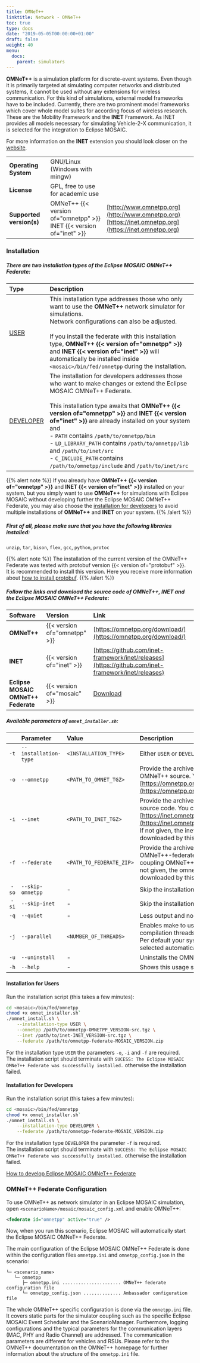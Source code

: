 ```yaml
---
title: OMNeT++
linktitle: Network - OMNeT++
toc: true
type: docs
date: "2019-05-05T00:00:00+01:00"
draft: false
weight: 40
menu:
  docs:
    parent: simulators
---
```


**OMNeT++** is a simulation platform for discrete-event systems. Even though it is primarily targeted at simulating computer networks and
distributed systems, it cannot be used without any extensions for wireless communication. For this kind of simulations, external model frameworks have to be included.
Currently, there are two prominent model frameworks which cover whole model suites for according focus of wireless research.
These are the Mobility Framework and the **INET** Framework. As INET provides all models necessary for simulating Vehicle-2-X communication,
it is selected for the integration to Eclipse MOSAIC.

For more information on the **INET** extension you should look closer on the [website](https://inet.omnetpp.org).

| | | |
|--------------------------|------------------------------------------------------------------------------------------------------------|:-|
| **Operating System**     | GNU/Linux<br>(Windows with mingw)                                                                          | |
| **License**              | GPL, free to use for academic use                                                                          | |
| **Supported version(s)** | OMNeT++ {{< version of="omnetpp" >}} <br>INET {{< version of="inet" >}} | [http://www.omnetpp.org](http://www.omnetpp.org) <br> [https://inet.omnetpp.org](https://inet.omnetpp.org) |


### Installation

##### There are two installation types of the Eclipse MOSAIC OMNeT++ Federate:

| Type                                                                     | Description                     |
|:------------------------------------------------------------------------ |:------------------------------- |
| [USER](#installation-for-users)           | This installation type addresses those who only want to use the **OMNeT++** network simulator for simulations.<br>Network configurations can also be adjusted.<br><br>If you install the federate with this installation type, **OMNeT++ {{< version of="omnetpp" >}}** and **INET {{< version of="inet" >}}** will automatically be installed inside `<mosaic>/bin/fed/omnetpp` during the installation. |
| [DEVELOPER](#installation-for-developers) | The installation for developers addresses those who want to make changes or extend the Eclipse MOSAIC OMNeT++ Federate.<br><br>This installation type awaits that **OMNeT++ {{< version of="omnetpp" >}}** and **INET {{< version of="inet" >}}** are already installed on your system and<br>- `PATH` contains `/path/to/omnetpp/bin`<br>- `LD_LIBRARY_PATH` contains `/path/to/omnetpp/lib` and `/path/to/inet/src`<br>- `C_INCLUDE_PATH` contains `/path/to/omnetpp/include` and `/path/to/inet/src` |

{{% alert note %}}
If you already have **OMNeT++ {{< version of="omnetpp" >}}** and **INET {{< version of="inet" >}}** installed on your system, but you simply want to use **OMNeT++** for simulations with Eclipse MOSAIC without developing further the Eclipse MOSAIC OMNeT++ Federate, you may also choose the [installation for developers](/docs/simulators/network_simulator_omnetpp/#installation-for-developers) to avoid multiple installations of **OMNeT++** and **INET** on your system.
{{% /alert %}}

##### First of all, please make sure that you have the following libraries installed:
`unzip`, `tar`, `bison`, `flex`, `gcc`, `python`, `protoc`

{{% alert note %}}
The installation of the current version of the OMNeT++ Federate was tested with protobuf version {{< version of="protobuf" >}}.  
It is recommended to install this version. Here you receive more information about [how to install protobuf](https://github.com/protocolbuffers/protobuf/blob/master/src/README.md).
{{% /alert %}}

##### Follow the links and download the source code of OMNeT++, INET and the Eclipse MOSAIC OMNeT++ Federate:

| Software                            | Version                      | Link |
|:----------------------------------- |:-----------------------------|:--------------------------------- |
| **OMNeT++**                         | {{< version of="omnetpp" >}} | [https://omnetpp.org/download/](https://omnetpp.org/download/) |
| **INET**                            | {{< version of="inet" >}}    | [https://github.com/inet-framework/inet/releases](https://github.com/inet-framework/inet/releases) |
| **Eclipse MOSAIC OMNeT++ Federate** | {{< version of="mosaic" >}}  | [Download](/download) |

##### Available parameters of `omnet_installer.sh`:

|       | Parameter             | Value                    | Description                                                 |
|:-----:|:--------------------- |:------------------------ |:----------------------------------------------------------- |
| `-t`  | `--installation-type` | `<INSTALLATION_TYPE>`    | Either `USER` or `DEVELOPER`.                               |
| `-o`  | `--omnetpp`           | `<PATH_TO_OMNET_TGZ>`    | Provide the archive containing the OMNeT++ source. You can obtain it from [https://omnetpp.org/download/](https://omnetpp.org/download/) |
| `-i`  | `--inet`              | `<PATH_TO_INET_TGZ>`     | Provide the archive containing the inet source code. You can obtain it from [https://inet.omnetpp.org/Download.html](https://inet.omnetpp.org/Download.html). If not given, the inet-source files are downloaded by this installation script. |
| `-f`  | `--federate`          | `<PATH_TO_FEDERATE_ZIP>` | Provide the archive containing the OMNeT++-federate and patches for coupling OMNeT++ to Eclipse MOSAIC. If not given, the omnetpp-federate is downloaded by this installation script. |
| `-so` | `--skip-omnetpp`      | -                        | Skip the installation of OMNeT++                            |
| `-si` | `--skip-inet`         | -                        | Skip the installation of INET                               |
| `-q`  | `--quiet`             | -                        | Less output and no interaction required                     |
| `-j`  | `--parallel`          | `<NUMBER_OF_THREADS>`    | Enables make to use the given number of compilation threads.<br>Per default your systems maximum is selected automatically. |
| `-u`  | `--uninstall`         | -                        | Uninstalls the OMNeT++ federate                             |
| `-h`  | `--help`              | -                        | Shows this usage screen                                     |

#### Installation for Users

Run the installation script (this takes a few minutes):
```bash
cd <mosaic>/bin/fed/omnetpp
chmod +x omnet_installer.sh`
./omnet_install.sh \
    --installation-type USER \
    --omnetpp /path/to/omnetpp-OMNETPP_VERSION-src.tgz \
    --inet /path/to/inet-INET_VERSION-src.tgz \
    --federate /path/to/omnetpp-federate-MOSAIC_VERSION.zip
```
For the installation type `USER` the parameters `-o`, `-i` and `-f` are required.  
The installation script should terminate with `SUCESS: The Eclipse MOSAIC OMNeT++ Federate was successfully installed.` otherwise the installation failed.

#### Installation for Developers

Run the installation script (this takes a few minutes):
```bash
cd <mosaic>/bin/fed/omnetpp
chmod +x omnet_installer.sh`
./omnet_install.sh \
    --installation-type DEVELOPER \
    --federate /path/to/omnetpp-federate-MOSAIC_VERSION.zip
```
For the installation type `DEVELOPER` the parameter `-f` is required.  
The installation script should terminate with `SUCCESS: The Eclipse MOSAIC OMNeT++ Federate was successfully installed.` otherwise the installation failed.

[How to develop Eclipse MOSAIC OMNeT++ Federate](</docs/extending_mosaic/simulation_federates#eclipse-mosaic-omnet-federate-development>)


### OMNeT++ Federate Configuration

To use OMNeT++ as network simulator in an Eclipse MOSAIC simulation, open `<scenarioName>/mosaic/mosaic_config.xml` and enable OMNeT++:
```xml
<federate id="omnetpp" active="true" />
```
Now, when you run this scenario, Eclipse MOSAIC will automatically start the Eclipse MOSAIC OMNeT++ Federate.

The main configuration of the Eclipse MOSAIC OMNeT++ Federate is done within the configuration files `omnetpp.ini` and `omnetpp_config.json` in the scenario:

```FOLDER
└─ <scenario_name>
   └─ omnetpp
      ├─ omnetpp.ini ...................... OMNeT++ federate configuration file
      └─ omnetpp_config.json .............. Ambassador configuration file
```



The whole OMNeT++ specific configuration is done via the `omnetpp.ini` file. It covers static parts for the
simulator coupling such as the specific Eclipse MOSAIC Event Scheduler and the ScenarioManager. Furthermore,
logging configurations and the typical parameters for the communication layers (MAC, PHY and Radio
Channel) are addressed. The communication parameters are different for vehicles and RSUs. Please refer
to the OMNeT++ documentation on the OMNeT++ homepage for further information about the structure
of the `omnetpp.ini` file.